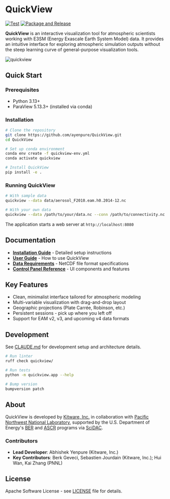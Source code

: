 # QuickView

[![Test](https://github.com/ayenpure/QuickView/actions/workflows/test.yml/badge.svg)](https://github.com/ayenpure/QuickView/actions/workflows/test.yml)
[![Package and Release](https://github.com/ayenpure/QuickView/actions/workflows/package-and-release.yml/badge.svg)](https://github.com/ayenpure/QuickView/actions/workflows/package-and-release.yml)

**QuickView** is an interactive visualization tool for atmospheric scientists working with E3SM (Energy Exascale Earth System Model) data. It provides an intuitive interface for exploring atmospheric simulation outputs without the steep learning curve of general-purpose visualization tools.

![quickview](docs/images/main.png)

## Quick Start

### Prerequisites
- Python 3.13+
- ParaView 5.13.3+ (installed via conda)

### Installation

```bash
# Clone the repository
git clone https://github.com/ayenpure/QuickView.git
cd QuickView

# Set up conda environment
conda env create -f quickview-env.yml
conda activate quickview

# Install QuickView
pip install -e .
```

### Running QuickView

```bash
# With sample data
quickview --data data/aerosol_F2010.eam.h0.2014-12.nc

# With your own data
quickview --data /path/to/your/data.nc --conn /path/to/connectivity.nc
```

The application starts a web server at `http://localhost:8080`

## Documentation

- **[Installation Guide](docs/setup/requirements.md)** - Detailed setup instructions
- **[User Guide](docs/userguide/launch.md)** - How to use QuickView
- **[Data Requirements](docs/data-requirements.md)** - NetCDF file format specifications
- **[Control Panel Reference](docs/userguide/control_panel.md)** - UI components and features

## Key Features

- Clean, minimalist interface tailored for atmospheric modeling
- Multi-variable visualization with drag-and-drop layout
- Geographic projections (Plate Carrée, Robinson, etc.)
- Persistent sessions - pick up where you left off
- Support for EAM v2, v3, and upcoming v4 data formats

## Development

See [CLAUDE.md](CLAUDE.md) for development setup and architecture details.

```bash
# Run linter
ruff check quickview/

# Run tests
python -m quickview.app --help

# Bump version
bumpversion patch
```

## About

QuickView is developed by [Kitware, Inc.](https://www.kitware.com/) in collaboration with [Pacific Northwest National Laboratory](https://www.pnnl.gov/), supported by the U.S. Department of Energy's [BER](https://www.energy.gov/science/ber/biological-and-environmental-research) and [ASCR](https://www.energy.gov/science/ascr/advanced-scientific-computing-research) programs via [SciDAC](https://www.scidac.gov/).

### Contributors

- **Lead Developer**: Abhishek Yenpure (Kitware, Inc.)
- **Key Contributors**: Berk Geveci, Sebastien Jourdain (Kitware, Inc.); Hui Wan, Kai Zhang (PNNL)

## License

Apache Software License - see [LICENSE](LICENSE) file for details.